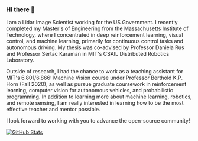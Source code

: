 ### Hi there 👋
I am a Lidar Image Scientist working for the US Government. I recently completed my Master's of Engineering from the Massachusetts Institute of Technology, where I concentrated in deep reinforcement learning, visual control, and machine learning, primarily for continuous control tasks and autonomous driving. My thesis was co-advised by Professor Daniela Rus and Professor Sertac Karaman in MIT's CSAIL Distributed Robotics Laboratory.

Outside of research, I had the chance to work as a teaching assistant for MIT's 6.801/6.866: Machine Vision course under Professor Berthold K.P. Horn (Fall 2020), as well as pursue graduate coursework in reinforcement learning, computer vision for autonomous vehicles, and probabilistic programming. In addition to learning more about machine learning, robotics, and remote sensing, I am really interested in learning how to be the most effective teacher and mentor possible.

I look forward to working with you to advance the open-source community!

[![GitHub Stats](https://github-readme-stats.vercel.app/api?username=rmsander)](https://github.com/anuraghazra/github-readme-stats)


